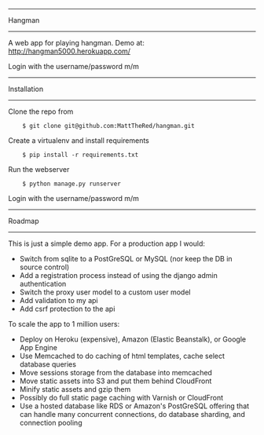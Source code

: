 ***********
Hangman
***********
A web app for playing hangman. Demo at: http://hangman5000.herokuapp.com/

Login with the username/password m/m

************
Installation
************

Clone the repo from
```
    $ git clone git@github.com:MattTheRed/hangman.git
```
Create a virtualenv and install requirements
```
    $ pip install -r requirements.txt
```
Run the webserver
```
    $ python manage.py runserver
```
Login with the username/password m/m

************
Roadmap
************

This is just a simple demo app. For a production app I would:
* Switch from sqlite to a PostGreSQL or MySQL (nor keep the DB in source control)
* Add a registration process instead of using the django admin authentication
* Switch the proxy user model to a custom user model
* Add validation to my api
* Add csrf protection to the api

To scale the app to 1 million users:
* Deploy on Heroku (expensive), Amazon (Elastic Beanstalk), or Google App Engine
* Use Memcached to do caching of html templates, cache select database queries
* Move sessions storage from the database into memcached
* Move static assets into S3 and put them behind CloudFront
* Minify static assets and gzip them
* Possibly do full static page caching with Varnish or CloudFront
* Use a hosted database like RDS or Amazon's PostGreSQL offering that can handle
    many concurrent connections, do database sharding, and connection pooling






